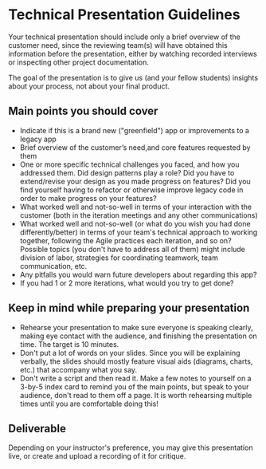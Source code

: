 # Technical Presentation Guidelines

Your technical presentation should include only a brief overview of the customer need, since the reviewing team(s) will have obtained this information before the presentation, either by watching recorded interviews or inspecting other project documentation.

The goal of the presentation is to give us (and your fellow students) insights about your process, not about your final product.

## Main points you should cover

* Indicate if this is a brand new ("greenfield") app or improvements to a legacy app
* Brief overview of the customer’s need,and core features requested by them
* One or more specific technical challenges you faced, and how you addressed them. Did design patterns play a role? Did you have to extend/revise your design as you made progress on features? Did you find yourself having to refactor or otherwise improve legacy code in order to make progress on your features?
* What worked well and not-so-well in terms of your interaction with the customer (both in the iteration meetings and any other communications)
* What worked well and not-so-well (or what do you wish you had done differently/better) in terms of your team's technical approach to working together, following the Agile practices each iteration, and so on?  Possible topics (you don't have to address all of them) might include division of labor, strategies for coordinating teamwork, team communication, etc.
* Any pitfalls you would warn future developers about regarding this app?
* If you had 1 or 2 more iterations, what would you try to get done?

## Keep in mind while preparing your presentation

* Rehearse your presentation to make sure everyone is speaking clearly, making eye contact with the audience, and finishing the presentation on time. The target is 10 minutes.
* Don't put a lot of words on your slides. Since you will be explaining verbally, the slides should mostly feature visual aids (diagrams, charts, etc.) that accompany what you say.
* Don't write a script and then read it. Make a few notes to yourself on a 3-by-5 index card to remind you of the main points, but speak to your audience, don't read to them off a page. It is worth rehearsing multiple times until you are comfortable doing this!

## Deliverable

Depending on your instructor's preference, you may give this presentation live, or create and upload a recording of it for critique.
